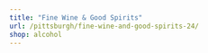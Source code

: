 ```yaml
---
title: "Fine Wine & Good Spirits"
url: /pittsburgh/fine-wine-and-good-spirits-24/
shop: alcohol
---
```

